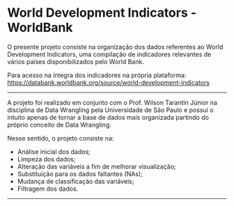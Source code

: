# World Development Indicators - WorldBank

O presente projeto consiste na organização dos dados referentes ao World Development Indicators, uma compilação de indicadores relevantes de vários países disponibilizados pelo World Bank.


Para acesso na íntegra dos indicadores na própria plataforma:
https://databank.worldbank.org/source/world-development-indicators

<hr>

A projeto foi realizado em conjunto com o Prof. Wilson Tarantin Júnior na disciplina de Data Wrangling pela Universidade de São Paulo e possui o intuito apenas de tornar a base de dados mais organizada partindo do próprio conceito de Data Wrangling.

Nesse sentido, o projeto consiste na:

- Análise inicial dos dados;
- Limpeza dos dados;
- Alteração das variáveis a fim de melhorar visualização;
- Substituição para os dados faltantes (NAs);
- Mudança de classificação das variáveis;
- Filtragem dos dados.

<hr>
